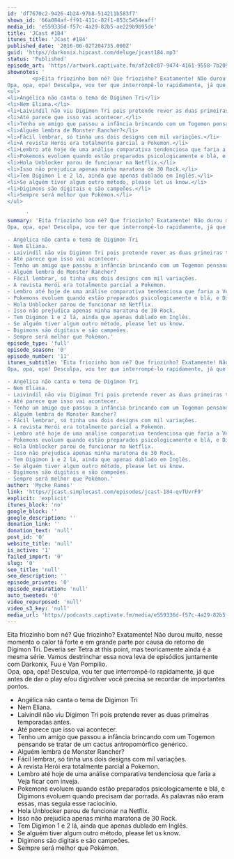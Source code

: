```yaml
---
id: 'df7670c2-9426-4b24-97b8-514211b583f7'
shows_id: '66a084af-ff91-411c-82f1-853c5454eaff'
media_id: 'e559336d-f57c-4a29-82b5-ae229b9b95de'
title: 'JCast #184'
itunes_title: 'JCast #184'
published_date: '2016-06-02T204735.000Z'
guid: 'https//darkonix.hipcast.com/deluge/jcast184.mp3'
status: 'Published'
episode_art: 'https//artwork.captivate.fm/af2c0c87-9474-4161-9558-7b209686fbf1/1001-itunes-1582314570.jpg'
shownotes: '
        <p>Eita friozinho bom né? Que friozinho? Exatamente! Não durou muito, nesse momento o calor tá forte e em grande parte por causa do retorno de Digimon Tri. Deveria ser Tetra at this point, mas teoricamente ainda é a mesma série. Vamos destrinchar essa nova leva de episódios juntamente com Darkonix, Fuu e Van Pompilio.<br />
Opa, opa, opa! Desculpa, vou ter que interrompê-lo rapidamente, já que antes de dar o play e/ou digivolver você precisa se recordar de importantes pontos.</p>
<ul>
<li>Angélica não canta o tema de Digimon Tri</li>
<li>Nem Eliana.</li>
<li>Laivindil não viu Digimon Tri pois pretende rever as duas primeiras temporadas antes.</li>
<li>Até parece que isso vai acontecer.</li>
<li>Tenho um amigo que passou a infância brincando com um Togemon pensando se tratar de um cactus antropomórfico genérico.</li>
<li>Alguém lembra de Monster Rancher?</li>
<li>Fácil lembrar, só tinha uns dois designs com mil variações.</li>
<li>A revista Herói era totalmente parcial a Pokemon.</li>
<li>Lembro até hoje de uma análise comparativa tendenciosa que faria a Veja ficar com inveja.</li>
<li>Pokemons evoluem quando estão preparados psicologicamente e blá, e Digimons evoluem quando precisam dar porrada. As palavras não eram essas, mas seguia esse raciocínio.</li>
<li>Hola Unblocker parou de funcionar na Netflix.</li>
<li>Isso não prejudica apenas minha maratona de 30 Rock.</li>
<li>Tem Digimon 1 e 2 lá, ainda que apenas dublado em Inglês.</li>
<li>Se alguém tiver algum outro método, please let us know.</li>
<li>Digimons são digitais e são campeões.</li>
<li>Sempre será melhor que Pokémon.</li>
</ul>

      '
summary: 'Eita friozinho bom né? Que friozinho? Exatamente! Não durou muito, nesse momento o calor tá forte e em grande parte por causa do retorno de Digimon Tri. Deveria ser Tetra at this point, mas teoricamente ainda é a mesma série. Vamos destrinchar essa nova leva de episódios juntamente com Darkonix, Fuu e Van Pompilio. 
Opa, opa, opa! Desculpa, vou ter que interrompê-lo rapidamente, já que antes de dar o play e/ou digivolver você precisa se recordar de importantes pontos. 

- Angélica não canta o tema de Digimon Tri
- Nem Eliana. 
- Laivindil não viu Digimon Tri pois pretende rever as duas primeiras temporadas antes.
- Até parece que isso vai acontecer. 
- Tenho um amigo que passou a infância brincando com um Togemon pensando se tratar de um cactus antropomórfico genérico.
- Alguém lembra de Monster Rancher?
- Fácil lembrar, só tinha uns dois designs com mil variações. 
- A revista Herói era totalmente parcial a Pokemon. 
- Lembro até hoje de uma análise comparativa tendenciosa que faria a Veja ficar com inveja. 
- Pokemons evoluem quando estão preparados psicologicamente e blá, e Digimons evoluem quando precisam dar porrada. As palavras não eram essas, mas seguia esse raciocínio.
- Hola Unblocker parou de funcionar na Netflix. 
- Isso não prejudica apenas minha maratona de 30 Rock.
- Tem Digimon 1 e 2 lá, ainda que apenas dublado em Inglês. 
- Se alguém tiver algum outro método, please let us know. 
- Digimons são digitais e são campeões. 
- Sempre será melhor que Pokémon.'
episode_type: 'full'
episode_season: '0'
episode_number: '11'
itunes_subtitle: 'Eita friozinho bom né? Que friozinho? Exatamente! Não durou muito, nesse momento o calor tá forte e em grande parte por causa do retorno de Digimon Tri. Deveria ser Tetra at this point, mas teoricamente ainda é a mesma série. Vamos destrinchar essa nova leva de episódios juntamente com Darkonix, Fuu e Van Pompilio. 
Opa, opa, opa! Desculpa, vou ter que interrompê-lo rapidamente, já que antes de dar o play e/ou digivolver você precisa se recordar de importantes pontos. 

- Angélica não canta o tema de Digimon Tri
- Nem Eliana. 
- Laivindil não viu Digimon Tri pois pretende rever as duas primeiras temporadas antes.
- Até parece que isso vai acontecer. 
- Tenho um amigo que passou a infância brincando com um Togemon pensando se tratar de um cactus antropomórfico genérico.
- Alguém lembra de Monster Rancher?
- Fácil lembrar, só tinha uns dois designs com mil variações. 
- A revista Herói era totalmente parcial a Pokemon. 
- Lembro até hoje de uma análise comparativa tendenciosa que faria a Veja ficar com inveja. 
- Pokemons evoluem quando estão preparados psicologicamente e blá, e Digimons evoluem quando precisam dar porrada. As palavras não eram essas, mas seguia esse raciocínio.
- Hola Unblocker parou de funcionar na Netflix. 
- Isso não prejudica apenas minha maratona de 30 Rock.
- Tem Digimon 1 e 2 lá, ainda que apenas dublado em Inglês. 
- Se alguém tiver algum outro método, please let us know. 
- Digimons são digitais e são campeões. 
- Sempre será melhor que Pokémon.'
author: 'Mycke Ramos'
link: 'https//jcast.simplecast.com/episodes/jcast-184-qvTUvrF9'
explicit: 'explicit'
itunes_block: 'no'
google_block: ''
google_description: ''
donation_link: ''
donation_text: 'null'
post_id: '0'
website_title: 'null'
is_active: '1'
failed_import: '0'
slug: '0'
seo_title: 'null'
seo_description: ''
episode_private: '0'
episode_expiration: 'null'
auto_tweeted: '0'
video_repurposed: 'null'
video_s3_key: 'null'
media_url: 'https//podcasts.captivate.fm/media/e559336d-f57c-4a29-82b5-ae229b9b95de/jcast184_tc.mp3'
---
```

Eita friozinho bom né? Que friozinho? Exatamente! Não durou muito, nesse momento o calor tá forte e em grande parte por causa do retorno de Digimon Tri. Deveria ser Tetra at this point, mas teoricamente ainda é a mesma série. Vamos destrinchar essa nova leva de episódios juntamente com Darkonix, Fuu e Van Pompilio.  
Opa, opa, opa! Desculpa, vou ter que interrompê-lo rapidamente, já que antes de dar o play e/ou digivolver você precisa se recordar de importantes pontos.

*   Angélica não canta o tema de Digimon Tri
*   Nem Eliana.
*   Laivindil não viu Digimon Tri pois pretende rever as duas primeiras temporadas antes.
*   Até parece que isso vai acontecer.
*   Tenho um amigo que passou a infância brincando com um Togemon pensando se tratar de um cactus antropomórfico genérico.
*   Alguém lembra de Monster Rancher?
*   Fácil lembrar, só tinha uns dois designs com mil variações.
*   A revista Herói era totalmente parcial a Pokemon.
*   Lembro até hoje de uma análise comparativa tendenciosa que faria a Veja ficar com inveja.
*   Pokemons evoluem quando estão preparados psicologicamente e blá, e Digimons evoluem quando precisam dar porrada. As palavras não eram essas, mas seguia esse raciocínio.
*   Hola Unblocker parou de funcionar na Netflix.
*   Isso não prejudica apenas minha maratona de 30 Rock.
*   Tem Digimon 1 e 2 lá, ainda que apenas dublado em Inglês.
*   Se alguém tiver algum outro método, please let us know.
*   Digimons são digitais e são campeões.
*   Sempre será melhor que Pokémon.